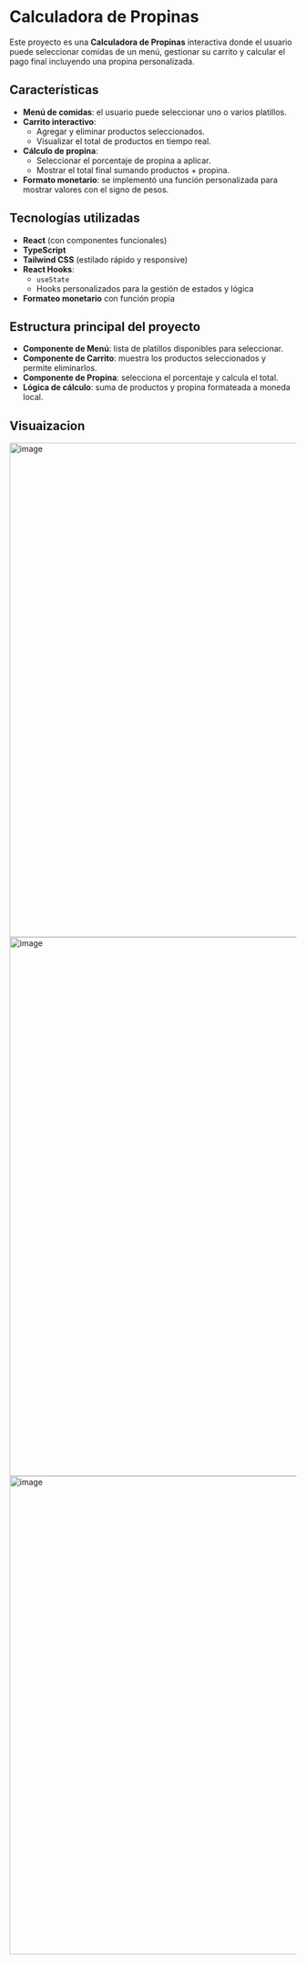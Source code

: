 # Calculadora de Propinas 

Este proyecto es una **Calculadora de Propinas** interactiva donde el usuario puede seleccionar comidas de un menú, gestionar su carrito y calcular el pago final incluyendo una propina personalizada.

## Características

- **Menú de comidas**: el usuario puede seleccionar uno o varios platillos.
- **Carrito interactivo**:
  - Agregar y eliminar productos seleccionados.
  - Visualizar el total de productos en tiempo real.
- **Cálculo de propina**:
  - Seleccionar el porcentaje de propina a aplicar.
  - Mostrar el total final sumando productos + propina.
- **Formato monetario**: se implementó una función personalizada para mostrar valores con el signo de pesos.

## Tecnologías utilizadas

- **React** (con componentes funcionales)
- **TypeScript**
- **Tailwind CSS** (estilado rápido y responsive)
- **React Hooks**:
  - `useState`
  - Hooks personalizados para la gestión de estados y lógica
- **Formateo monetario** con función propia

## Estructura principal del proyecto

- **Componente de Menú**: lista de platillos disponibles para seleccionar.
- **Componente de Carrito**: muestra los productos seleccionados y permite eliminarlos.
- **Componente de Propina**: selecciona el porcentaje y calcula el total.
- **Lógica de cálculo**: suma de productos y propina formateada a moneda local.

## Visuaizacion
<img width="1378" height="868" alt="image" src="https://github.com/user-attachments/assets/5ece0d7f-2a48-4e30-b82d-2e19ad83c6e8" />
<img width="1442" height="946" alt="image" src="https://github.com/user-attachments/assets/9135d2ae-f688-4fde-946c-bf57af02ea71" />
<img width="1186" height="840" alt="image" src="https://github.com/user-attachments/assets/c83e7881-a05c-404a-99e3-ea9113ae5557" />

